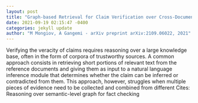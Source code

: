 ```yaml
--- 
layout: post 
title: "Graph-based Retrieval for Claim Verification over Cross-Document Evidence" 
date: 2021-09-19 02:15:47 -0400 
categories: jekyll update 
author: "M Mongiov, A Gangemi - arXiv preprint arXiv:2109.06022, 2021" 
--- 
```

Verifying the veracity of claims requires reasoning over a large knowledge base, often in the form of corpora of trustworthy sources. A common approach consists in retrieving short portions of relevant text from the reference documents and giving them as input to a natural language inference module that determines whether the claim can be inferred or contradicted from them. This approach, however, struggles when multiple pieces of evidence need to be collected and combined from different Cites: Reasoning over semantic-level graph for fact checking